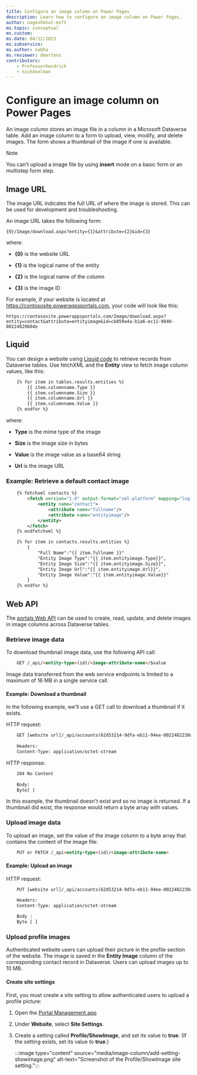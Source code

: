 ```yaml
---
title: Configure an image column on Power Pages
description: Learn how to configure an image column on Power Pages.
author: nageshbhat-msft
ms.topic: conceptual
ms.custom: 
ms.date: 04/12/2023
ms.subservice: 
ms.author: nabha
ms.reviewer: dmartens
contributors:
    - ProfessorKendrick
    - nickdoelman
---
```


# Configure an image column on Power Pages

An image column stores an image file in a column in a Microsoft Dataverse table. Add an image column to a form to upload, view, modify, and delete images. The form shows a thumbnail of the image if one is available.

> [!NOTE]
> You can't upload a image file by using **insert** mode on a basic form or an multistep form step.

## Image URL

The image URL indicates the full URL of where the image is stored.  This can be used for development and troubleshooting.

An image URL takes the following form:

 ```{0}/Image/download.aspx?entity={1}&attribute={2}&id={3}```

where:

- **{0}** is the website URL

- **{1}** is the logical name of the entity

- **{2}** is the logical name of the column

- **{3}** is the image ID

For example, if your website is located at https://contososite.powerappsportals.com, your code will look like this:

``` 
https://contososite.powerappsportals.com/Image/download.aspx?entity=contact&attribute=entityimage&id=cb059a4a-b1a6-ec11-9840-00224829604e
```

## Liquid

You can design a website using [Liquid code](liquid/liquid-overview.md) to retrieve records from Dataverse tables. Use fetchXML and the **Entity** view to fetch image column values, like this:

```xml
    {% for item in tables.results.entities %}
        {{ item.columnname.Type }}
        {{ item.columnname.Size }}
        {{ item.columnname.Url }}
        {{ item.columnname.Value }}
    {% endfor %}
```

where:

- **Type** is the mime type of the image

- **Size** is the image size in bytes

- **Value** is the image value as a base64 string

- **Url** is the image URL

### Example: Retrieve a default contact image

```xml
    {% fetchxml contacts %}
        <fetch version="1.0" output-format="xml-platform" mapping="logical" distinct="false">
            <entity name="contact">
                <attribute name="fullname"/>
                <attribute name="entityimage"/>
            </entity>
        </fetch>
    {% endfetchxml %}

    {% for item in contacts.results.entities %}
        {
            "Full Name":"{{ item.fullname }}"
            "Entity Image Type":"{{ item.entityimage.Type}}",
            "Entity Image Size":"{{ item.entityimage.Size}}",
            "Entity Image Url":"{{ item.entityimage.Url}}",
            "Entity Image Value":"{{ item.entityimage.Value}}"
        }
    {% endfor %}
```

## Web API

The [portals Web API](web-api-overview.md) can be used to create, read, update, and delete images in image columns across Dataverse tables.

### Retrieve image data

To download thumbnail image data, use the following API call:

```html
    GET /_api/<entity-type>(id)/<image-attribute-name>/$value
```

Image data transferred from the web service endpoints is limited to a maximum of 16 MB in a single service call.

#### Example: Download a thumbnail

In the following example, we'll use a GET call to download a thumbnail if it exists.

HTTP request:

```html
    GET [website url]/_api/accounts(62d53214-9dfa-eb11-94ee-0022482230a8)/entityimage/$value
    
    Headers:
    Content-Type: application/octet-stream
```

HTTP response:

```html
    204 No Content
    
    Body:
    Byte[ ]
```

In this example, the thumbnail doesn't exist and so no image is returned. If a thumbnail did exist, the response would return a byte array with values.

### Upload image data

To upload an image, set the value of the image column to a byte array that contains the content of the image file:

```html
    PUT or PATCH /_api<entity-type>(id)/<image-attribute-name>
```

#### Example: Upload an image

HTTP request:

```html
    PUT [website url]/_api/accounts(62d53214-9dfa-eb11-94ee-0022482230a8)/entityimage

    Headers:
    Content-Type: application/octet-stream
    
    Body :
    Byte [ ]
```

### Upload profile images

Authenticated website users can upload their picture in the profile section of the website. The image is saved in the **Entity Image** column of the corresponding contact record in Dataverse. Users can upload images up to 10 MB.

#### Create site settings

First, you must create a site setting to allow authenticated users to upload a profile picture:

1. Open the [Portal Management app](portal-management-app.md)

1. Under **Website**, select **Site Settings**.

1. Create a setting called **Profile/ShowImage**, and set its value to **true**. (If the setting exists, set its value to **true**.)

    :::image type="content" source="media/image-column/add-setting-showimage.png" alt-text="Screenshot of the Profile/ShowImage site setting.":::


